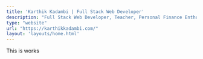 ```yaml
---
title: 'Karthik Kadambi | Full Stack Web Developer'
description: "Full Stack Web Developer, Teacher, Personal Finance Enthusiast"
type: "website"
url: "https://karthikkadambi.com/"
layout: 'layouts/home.html'
---
```

This is works